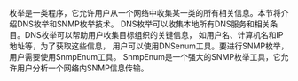 枚举是一类程序，它允许用户从一个网络中收集某一类的所有相关信息。本节将介绍DNS枚举和SNMP枚举技术。
DNS枚举可以收集本地所有DNS服务和相关条目。DNS枚举可以帮助用户收集目标组织的关键信息，
如用户名、计算机名和IP地址等，为了获取这些信息，
用户可以使用DNSenum工具。要进行SNMP枚举，
用户需要使用SnmpEnum工具。
SnmpEnum是一个强大的SNMP枚举工具，它允许用户分析一个网络内SNMP信息传输。